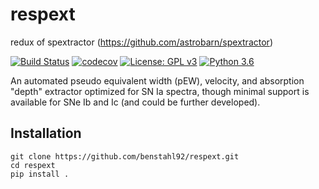 # respext

redux of spextractor (<https://github.com/astrobarn/spextractor>)

[![Build Status](https://travis-ci.org/benstahl92/respext.svg?branch=master)](https://travis-ci.org/benstahl92/respext) [![codecov](https://codecov.io/gh/benstahl92/respext/branch/master/graph/badge.svg)](https://codecov.io/gh/benstahl92/respext) [![License: GPL v3](https://img.shields.io/badge/License-GPLv3-blue.svg)](https://www.gnu.org/licenses/gpl-3.0) [![Python 3.6](https://img.shields.io/badge/python-3.6-blue.svg)](https://www.python.org/downloads/release/python-360/)

An automated pseudo equivalent width (pEW), velocity, and absorption "depth" extractor optimized for SN Ia spectra, though minimal support is available for SNe Ib and Ic (and could be further developed).

## Installation

```
git clone https://github.com/benstahl92/respext.git
cd respext
pip install .
```



